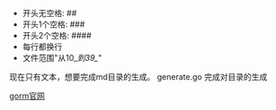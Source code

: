 - 开头无空格: ##
- 开头1个空格: ###
- 开头2个空格: ####
- 每行都换行
- 文件范围"从10_*到39_*"

现在只有文本，想要完成md目录的生成。
generate.go 完成对目录的生成




[gorm官网](https://gorm.io/zh_CN/docs/)